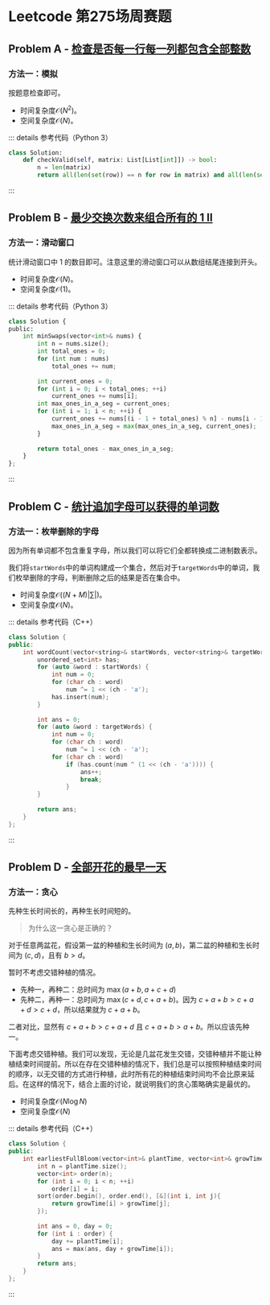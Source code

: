 # Leetcode 第275场周赛题

## Problem A - [检查是否每一行每一列都包含全部整数](https://leetcode-cn.com/problems/check-if-every-row-and-column-contains-all-numbers/)

### 方法一：模拟

按题意检查即可。

- 时间复杂度$\mathcal{O}(N^2)$。
- 空间复杂度$\mathcal{O}(N)$。

::: details 参考代码（Python 3）

```python
class Solution:
    def checkValid(self, matrix: List[List[int]]) -> bool:
        n = len(matrix)
        return all(len(set(row)) == n for row in matrix) and all(len(set(col)) == n for col in zip(*matrix))
```

:::

## Problem B - [最少交换次数来组合所有的 1 II](https://leetcode-cn.com/problems/minimum-swaps-to-group-all-1s-together-ii/)

### 方法一：滑动窗口

统计滑动窗口中 $1$ 的数目即可。注意这里的滑动窗口可以从数组结尾连接到开头。

- 时间复杂度$\mathcal{O}(N)$。
- 空间复杂度$\mathcal{O}(1)$。

::: details 参考代码（Python 3）

```python
class Solution {
public:
    int minSwaps(vector<int>& nums) {
        int n = nums.size();
        int total_ones = 0;
        for (int num : nums)
            total_ones += num;
        
        int current_ones = 0;
        for (int i = 0; i < total_ones; ++i)
            current_ones += nums[i];
        int max_ones_in_a_seg = current_ones;
        for (int i = 1; i < n; ++i) {
            current_ones += nums[(i - 1 + total_ones) % n] - nums[i - 1];
            max_ones_in_a_seg = max(max_ones_in_a_seg, current_ones);
        }
        
        return total_ones - max_ones_in_a_seg;
    }
};
```

:::

## Problem C - [统计追加字母可以获得的单词数](https://leetcode-cn.com/problems/count-words-obtained-after-adding-a-letter/)

### 方法一：枚举删除的字母

因为所有单词都不包含重复字母，所以我们可以将它们全都转换成二进制数表示。

我们将`startWords`中的单词构建成一个集合，然后对于`targetWords`中的单词，我们枚举删除的字母，判断删除之后的结果是否在集合中。

- 时间复杂度$\mathcal{O}((N+M)|\sum|)$。
- 空间复杂度$\mathcal{O}(N)$。

::: details 参考代码（C++）

```cpp
class Solution {
public:
    int wordCount(vector<string>& startWords, vector<string>& targetWords) {
        unordered_set<int> has;
        for (auto &word : startWords) {
            int num = 0;
            for (char ch : word)
                num ^= 1 << (ch - 'a');
            has.insert(num);
        }
        
        int ans = 0;
        for (auto &word : targetWords) {
            int num = 0;
            for (char ch : word)
                num ^= 1 << (ch - 'a');
            for (char ch : word)
                if (has.count(num ^ (1 << (ch - 'a')))) {
                    ans++;
                    break;
                }
        }
        
        return ans;
    }
};
```

:::

## Problem D - [全部开花的最早一天](https://leetcode-cn.com/problems/earliest-possible-day-of-full-bloom/)

### 方法一：贪心

先种生长时间长的，再种生长时间短的。

> 为什么这一贪心是正确的？

对于任意两盆花，假设第一盆的种植和生长时间为 $(a, b)$，第二盆的种植和生长时间为 $(c,d)$，且有 $b>d$。

暂时不考虑交错种植的情况。

- 先种一，再种二：总时间为 $\max(a+b, a+c+d)$
- 先种二，再种一：总时间为 $\max(c+d,c+a+b)$。因为 $c+a+b>c+a+d>c+d$，所以结果就为 $c+a+b$。

二者对比，显然有 $c+a+b>c+a+d$ 且 $c+a+b>a+b$。所以应该先种一。

下面考虑交错种植。我们可以发现，无论是几盆花发生交错，交错种植并不能让种植结束时间提前。所以在存在交错种植的情况下，我们总是可以按照种植结束时间的顺序，以无交错的方式进行种植，此时所有花的种植结束时间均不会比原来延后。在这样的情况下，结合上面的讨论，就说明我们的贪心策略确实是最优的。

- 时间复杂度$\mathcal{O}(N\log N)$
- 空间复杂度$\mathcal{O}(N)$

::: details 参考代码（C++）

```cpp
class Solution {
public:
    int earliestFullBloom(vector<int>& plantTime, vector<int>& growTime) {
        int n = plantTime.size();
        vector<int> order(n);
        for (int i = 0; i < n; ++i)
            order[i] = i;
        sort(order.begin(), order.end(), [&](int i, int j){
            return growTime[i] > growTime[j]; 
        });
        
        int ans = 0, day = 0;
        for (int i : order) {
            day += plantTime[i];
            ans = max(ans, day + growTime[i]);
        }
        return ans;
    }
};
```

:::

<Utterances />

